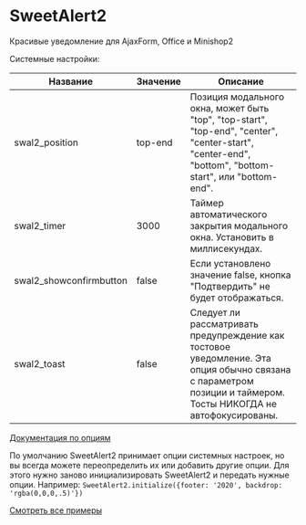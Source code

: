 # SweetAlert2
Красивые уведомление для AjaxForm, Office и Minishop2

Системные настройки:

| Название | Значение | Описание |
| ---| --- | -- |
| swal2_position | top-end | Позиция модального окна, может быть "top", "top-start", "top-end", "center", "center-start", "center-end", "bottom", "bottom-start", или "bottom-end". |
| swal2_timer | 3000 | Таймер автоматического закрытия модального окна. Установить в миллисекундах. | 
| swal2_showconfirmbutton | false | Если установлено значение false, кнопка "Подтвердить" не будет отображаться. |
| swal2_toast | false | Следует ли рассматривать предупреждение как тостовое уведомление. Эта опция обычно связана с параметром позиции и таймером. Тосты НИКОГДА не автофокусированы.

[Документация по опциям](https://sweetalert2.github.io/#configuration)

По умолчанию SweetAlert2 принимает опции системных настроек, но вы всегда можете переопределить их или добавить другие опции.
Для этого нужно заново инициализировать SweetAlert2 и передать нужные опции. Например:
    `SweetAlert2.initialize({footer: '2020', backdrop: 'rgba(0,0,0,.5)'})`

[Смотреть все примеры](https://sweetalert2.github.io/#examples)